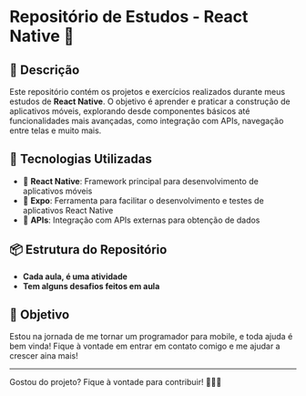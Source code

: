 # Repositório de Estudos - React Native 📱

## 📌 Descrição

Este repositório contém os projetos e exercícios realizados durante meus estudos de **React Native**. O objetivo é aprender e praticar a construção de aplicativos móveis, explorando desde componentes básicos até funcionalidades mais avançadas, como integração com APIs, navegação entre telas e muito mais.

## 🚀 Tecnologias Utilizadas

- 📱 **React Native**: Framework principal para desenvolvimento de aplicativos móveis
- 🔄 **Expo**: Ferramenta para facilitar o desenvolvimento e testes de aplicativos React Native
- 📡 **APIs**: Integração com APIs externas para obtenção de dados

## 📦 Estrutura do Repositório

- **Cada aula, é uma atividade**
- **Tem alguns desafios feitos em aula**

## 🎯 Objetivo  
Estou na jornada de me tornar um programador para mobile, e toda ajuda é bem vinda! Fique à vontade em entrar em contato comigo e me ajudar a crescer aina mais!

---

Gostou do projeto? Fique à vontade para contribuir! 🖖🏻🚀 

